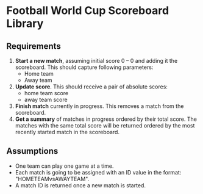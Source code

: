 # Football World Cup Scoreboard Library

## Requirements
1. **Start a new match**, assuming initial score 0 – 0 and adding it the scoreboard. This should capture following parameters:
   - Home team
   - Away team
1. **Update score**. This should receive a pair of absolute scores:
   - home team score
   - away team score
1. **Finish match** currently in progress. This removes a match from the scoreboard.
1. **Get a summary** of matches in progress ordered by their total score. The matches with the
   same total score will be returned ordered by the most recently started match in the
   scoreboard.

## Assumptions
- One team can play one game at a time.
- Each match is going to be assigned with an ID value in the format: "HOMETEAMvsAWAYTEAM".
- A match ID is returned once a new match is started.
